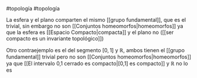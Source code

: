 #topología #topología 


La esfera y el plano comparten el mismo [[grupo fundamental]], que es el trivial, sin embargo no son [[Conjuntos homeomorfos|homeomorfos]] ya que la esfera es [[Espacio Compacto|compacta]] y el plano no ([[ser compacto es un invariante topológico]])

Otro contraejemplo es el del segmento $[0,1]$ y $\mathbb{R}$, ambos tienen el [[grupo fundamental]] trivial pero no son [[Conjuntos homeomorfos|homeomorfos]] ya que [[El intervalo 0,1 cerrado es compacto|[0,1] es compacto]] y $\mathbb{R}$ no lo es